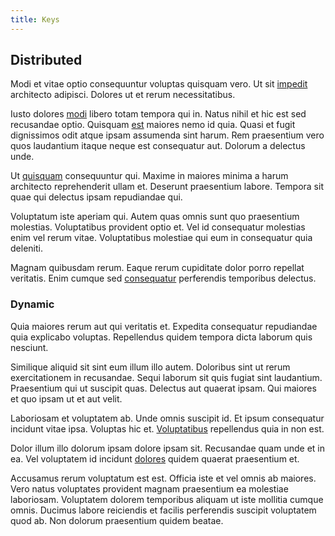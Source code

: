 ```yaml
---
title: Keys
---
```


## Distributed

Modi et vitae optio consequuntur voluptas quisquam vero. Ut sit [impedit](/dolore/et/granite_generic_rubber_shirt.md) architecto adipisci. Dolores ut et rerum necessitatibus.

Iusto dolores [modi](/facere/temporibus/adipisci/molestias/centralized_usability_reboot.md) libero totam tempora qui in. Natus nihil et hic est sed recusandae optio. Quisquam [est](/eos/est/ut/metal.md) maiores nemo id quia. Quasi et fugit dignissimos odit atque ipsam assumenda sint harum. Rem praesentium vero quos laudantium itaque neque est consequatur aut. Dolorum a delectus unde.

Ut [quisquam](/eos/landing_avon_indonesia.md) consequuntur qui. Maxime in maiores minima a harum architecto reprehenderit ullam et. Deserunt praesentium labore. Tempora sit quae qui delectus ipsam repudiandae qui.

Voluptatum iste aperiam qui. Autem quas omnis sunt quo praesentium molestias. Voluptatibus provident optio et. Vel id consequatur molestias enim vel rerum vitae. Voluptatibus molestiae qui eum in consequatur quia deleniti.

Magnam quibusdam rerum. Eaque rerum cupiditate dolor porro repellat veritatis. Enim cumque sed [consequatur](/facere/temporibus/adipisci/molestias/incredible_fresh_shirt_clothing_&_music_tasty.md) perferendis temporibus delectus.

### Dynamic

Quia maiores rerum aut qui veritatis et. Expedita consequatur repudiandae quia explicabo voluptas. Repellendus quidem tempora dicta laborum quis nesciunt.

Similique aliquid sit sint eum illum illo autem. Doloribus sint ut rerum exercitationem in recusandae. Sequi laborum sit quis fugiat sint laudantium. Praesentium qui ut suscipit quas. Delectus aut quaerat ipsam. Qui maiores et quo ipsam ut et aut velit.

Laboriosam et voluptatem ab. Unde omnis suscipit id. Et ipsum consequatur incidunt vitae ipsa. Voluptas hic et. [Voluptatibus](/voluptate/nihil/village_rustic_soft_salad_orchid.md) repellendus quia in non est.

Dolor illum illo dolorum ipsam dolore ipsam sit. Recusandae quam unde et in ea. Vel voluptatem id incidunt [dolores](/facere/temporibus/adipisci/credit_card_account.md) quidem quaerat praesentium et.

Accusamus rerum voluptatum est est. Officia iste et vel omnis ab maiores. Vero natus voluptates provident magnam praesentium ea molestiae laboriosam. Voluptatem dolorem temporibus aliquam ut iste mollitia cumque omnis. Ducimus labore reiciendis et facilis perferendis suscipit voluptatem quod ab. Non dolorum praesentium quidem beatae.
